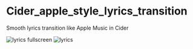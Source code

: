 # Cider_apple_style_lyrics_transition
Smooth lyrics transition like Apple Music in Cider


![lyrics fullscreen](https://user-images.githubusercontent.com/101460787/178795332-9b5cdaf7-a980-490c-be4f-aaaf20b18e18.jpg)
![lyrics](https://user-images.githubusercontent.com/101460787/178795324-d6254963-ecf3-4a1b-b699-bed903a36772.jpg)
